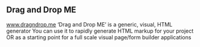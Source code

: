 ## Drag and Drop ME
www.dragndrop.me
‘Drag and Drop ME’ is a generic, visual, HTML generator
You can use it to rapidly generate HTML markup for your project OR as a starting point for a full scale visual page/form builder applications
